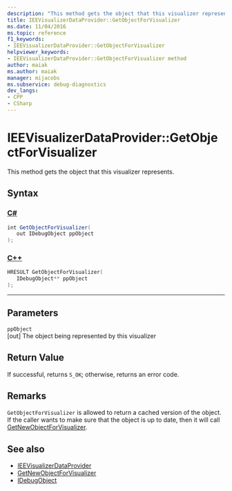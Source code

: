 ```yaml
---
description: "This method gets the object that this visualizer represents."
title: IEEVisualizerDataProvider::GetObjectForVisualizer
ms.date: 11/04/2016
ms.topic: reference
f1_keywords:
- IEEVisualizerDataProvider::GetObjectForVisualizer
helpviewer_keywords:
- IEEVisualizerDataProvider::GetObjectForVisualizer method
author: maiak
ms.author: maiak
manager: mijacobs
ms.subservice: debug-diagnostics
dev_langs:
- CPP
- CSharp
---
```

# IEEVisualizerDataProvider::GetObjectForVisualizer

This method gets the object that this visualizer represents.

## Syntax

### [C#](#tab/csharp)
```csharp
int GetObjectForVisualizer(
   out IDebugObject ppObject
);
```
### [C++](#tab/cpp)
```cpp
HRESULT GetObjectForVisualizer(
   IDebugObject** ppObject
);
```
---

## Parameters
`ppObject`\
[out] The object being represented by this visualizer

## Return Value
 If successful, returns `S_OK`; otherwise, returns an error code.

## Remarks
 `GetObjectForVisualizer` is allowed to return a cached version of the object. If the caller wants to make sure that the object is up to date, then it will call [GetNewObjectForVisualizer](../../../extensibility/debugger/reference/ieevisualizerdataprovider-getnewobjectforvisualizer.md).

## See also
- [IEEVisualizerDataProvider](../../../extensibility/debugger/reference/ieevisualizerdataprovider.md)
- [GetNewObjectForVisualizer](../../../extensibility/debugger/reference/ieevisualizerdataprovider-getnewobjectforvisualizer.md)
- [IDebugObject](../../../extensibility/debugger/reference/idebugobject.md)
